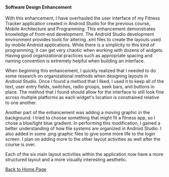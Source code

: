 #### Software Design Enhancement

With this enhancement, I have overhauled the user interface of my Fitness Tracker application created in Android Studio for the previous course, Mobile Architecture and Programming.  This enhancement demonstrates knowledge of front-end development.  The Android Studio development environment provides tools for altering .xml files to create the layouts used by mobile Android applications.  While there is a simplicity to this kind of programming, it can get very chaotic when working with dozens of widgets.  Having good organizational practices such as appropriate spacing and naming convention is extremely helpful when building an interface. 

When beginning this enhancement, I quickly realized that I needed to do some research on organizational methods when designing layouts in Android Studio.  Once I found a method that I liked, I used it to keep all of the text, user entry fields, switches, radio groups, seek bars, and buttons in place.  The method that I found should allow for the interface to still look fine across multiple platforms as each widget's location is constrained relative to one another.  

Another part of the enhancement was adding a moving graphic in the background.  I tried to choose something that might fit a fitness app, so I chose a blue/light blue gradient.  In performing this modification, I gained a better understanding of how file systems are organized in Android Studio.  I also added in some .png graphic files to give some more life to the login screen.  I plan on adding more to the other layout activities as well after the course is over.

Each of the six main layout activities within the application now have a more structured layout and a more visually interesting aesthetic.

<script src="https://gist.github.com/PerryWolfe93/b1e10fa2115e0a846fd79c21c32cdb99.js"></script>

[Back to Home Page](/)
